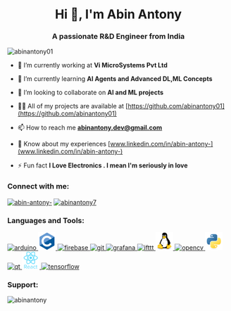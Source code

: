 <h1 align="center">Hi 👋, I'm Abin Antony</h1>
<h3 align="center">A passionate R&D Engineer from India</h3>

<p align="left"> <img src="https://komarev.com/ghpvc/?username=abinantony01&label=Profile%20views&color=0e75b6&style=flat" alt="abinantony01" /> </p>

- 🔭 I’m currently working at **Vi MicroSystems Pvt Ltd**

- 🌱 I’m currently learning **AI Agents and Advanced DL,ML Concepts**

- 👯 I’m looking to collaborate on **AI and ML projects**

- 👨‍💻 All of my projects are available at [https://github.com/abinantony01](https://github.com/abinantony01)

- 📫 How to reach me **abinantony.dev@gmail.com**

- 📄 Know about my experiences [www.linkedin.com/in/abin-antony-](www.linkedin.com/in/abin-antony-)

- ⚡ Fun fact **I Love Electronics . I mean I'm seriously in love**

<h3 align="left">Connect with me:</h3>
<p align="left">
<a href="https://linkedin.com/in/abin-antony-" target="blank"><img align="center" src="https://raw.githubusercontent.com/rahuldkjain/github-profile-readme-generator/master/src/images/icons/Social/linked-in-alt.svg" alt="abin-antony-" height="30" width="40" /></a>
<a href="https://kaggle.com/abinantony7" target="blank"><img align="center" src="https://raw.githubusercontent.com/rahuldkjain/github-profile-readme-generator/master/src/images/icons/Social/kaggle.svg" alt="abinantony7" height="30" width="40" /></a>
</p>

<h3 align="left">Languages and Tools:</h3>
<p align="left"> <a href="https://www.arduino.cc/" target="_blank" rel="noreferrer"> <img src="https://cdn.worldvectorlogo.com/logos/arduino-1.svg" alt="arduino" width="40" height="40"/> </a> <a href="https://www.cprogramming.com/" target="_blank" rel="noreferrer"> <img src="https://raw.githubusercontent.com/devicons/devicon/master/icons/c/c-original.svg" alt="c" width="40" height="40"/> </a> <a href="https://firebase.google.com/" target="_blank" rel="noreferrer"> <img src="https://www.vectorlogo.zone/logos/firebase/firebase-icon.svg" alt="firebase" width="40" height="40"/> </a> <a href="https://git-scm.com/" target="_blank" rel="noreferrer"> <img src="https://www.vectorlogo.zone/logos/git-scm/git-scm-icon.svg" alt="git" width="40" height="40"/> </a> <a href="https://grafana.com" target="_blank" rel="noreferrer"> <img src="https://www.vectorlogo.zone/logos/grafana/grafana-icon.svg" alt="grafana" width="40" height="40"/> </a> <a href="https://ifttt.com/" target="_blank" rel="noreferrer"> <img src="https://www.vectorlogo.zone/logos/ifttt/ifttt-ar21.svg" alt="ifttt" width="40" height="40"/> </a> <a href="https://www.linux.org/" target="_blank" rel="noreferrer"> <img src="https://raw.githubusercontent.com/devicons/devicon/master/icons/linux/linux-original.svg" alt="linux" width="40" height="40"/> </a> <a href="https://opencv.org/" target="_blank" rel="noreferrer"> <img src="https://www.vectorlogo.zone/logos/opencv/opencv-icon.svg" alt="opencv" width="40" height="40"/> </a> <a href="https://www.python.org" target="_blank" rel="noreferrer"> <img src="https://raw.githubusercontent.com/devicons/devicon/master/icons/python/python-original.svg" alt="python" width="40" height="40"/> </a> <a href="https://www.qt.io/" target="_blank" rel="noreferrer"> <img src="https://upload.wikimedia.org/wikipedia/commons/0/0b/Qt_logo_2016.svg" alt="qt" width="40" height="40"/> </a> <a href="https://reactjs.org/" target="_blank" rel="noreferrer"> <img src="https://raw.githubusercontent.com/devicons/devicon/master/icons/react/react-original-wordmark.svg" alt="react" width="40" height="40"/> </a> <a href="https://www.tensorflow.org" target="_blank" rel="noreferrer"> <img src="https://www.vectorlogo.zone/logos/tensorflow/tensorflow-icon.svg" alt="tensorflow" width="40" height="40"/> </a> </p>

<h3 align="left">Support:</h3>
<p><a href="https://www.buymeacoffee.com/abinantony"> <img align="left" src="https://cdn.buymeacoffee.com/buttons/v2/default-yellow.png" height="50" width="210" alt="abinantony" /></a></p><br><br>
